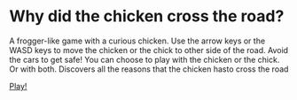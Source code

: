 # Why did the chicken cross the road?
A frogger-like game with a curious chicken. 
Use the arrow keys or the WASD keys to move the chicken or the chick to other side of the road. 
Avoid the cars to get safe!
You can choose to play with the chicken or the chick. Or with both.
Discovers all the reasons that the chicken hasto cross the road

<a href="https://amanda-oc8.github.io/Why-did-the-chicken-cross-the-road/"> Play!</a>

